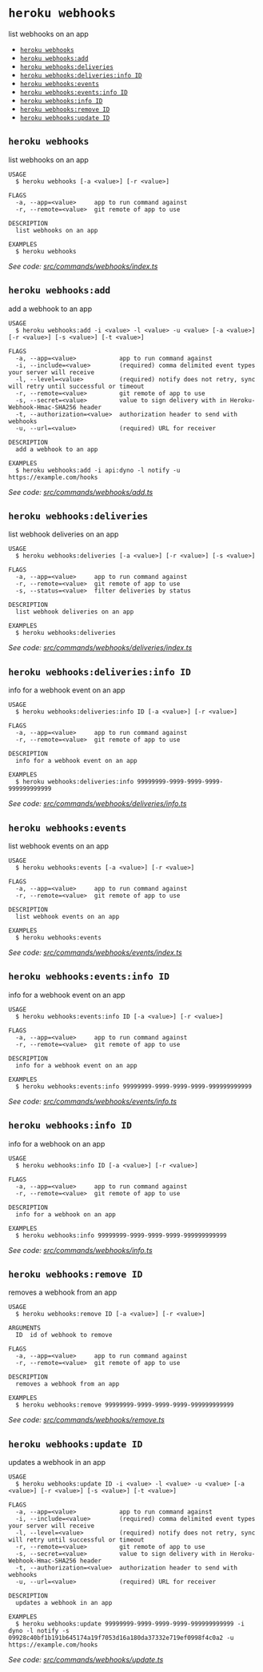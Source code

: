 `heroku webhooks`
=================

list webhooks on an app

* [`heroku webhooks`](#heroku-webhooks)
* [`heroku webhooks:add`](#heroku-webhooksadd)
* [`heroku webhooks:deliveries`](#heroku-webhooksdeliveries)
* [`heroku webhooks:deliveries:info ID`](#heroku-webhooksdeliveriesinfo-id)
* [`heroku webhooks:events`](#heroku-webhooksevents)
* [`heroku webhooks:events:info ID`](#heroku-webhookseventsinfo-id)
* [`heroku webhooks:info ID`](#heroku-webhooksinfo-id)
* [`heroku webhooks:remove ID`](#heroku-webhooksremove-id)
* [`heroku webhooks:update ID`](#heroku-webhooksupdate-id)

## `heroku webhooks`

list webhooks on an app

```
USAGE
  $ heroku webhooks [-a <value>] [-r <value>]

FLAGS
  -a, --app=<value>     app to run command against
  -r, --remote=<value>  git remote of app to use

DESCRIPTION
  list webhooks on an app

EXAMPLES
  $ heroku webhooks
```

_See code: [src/commands/webhooks/index.ts](https://github.com/heroku/cli/blob/v8.7.1/src/commands/webhooks/index.ts)_

## `heroku webhooks:add`

add a webhook to an app

```
USAGE
  $ heroku webhooks:add -i <value> -l <value> -u <value> [-a <value>] [-r <value>] [-s <value>] [-t <value>]

FLAGS
  -a, --app=<value>            app to run command against
  -i, --include=<value>        (required) comma delimited event types your server will receive
  -l, --level=<value>          (required) notify does not retry, sync will retry until successful or timeout
  -r, --remote=<value>         git remote of app to use
  -s, --secret=<value>         value to sign delivery with in Heroku-Webhook-Hmac-SHA256 header
  -t, --authorization=<value>  authorization header to send with webhooks
  -u, --url=<value>            (required) URL for receiver

DESCRIPTION
  add a webhook to an app

EXAMPLES
  $ heroku webhooks:add -i api:dyno -l notify -u https://example.com/hooks
```

_See code: [src/commands/webhooks/add.ts](https://github.com/heroku/cli/blob/v8.7.1/src/commands/webhooks/add.ts)_

## `heroku webhooks:deliveries`

list webhook deliveries on an app

```
USAGE
  $ heroku webhooks:deliveries [-a <value>] [-r <value>] [-s <value>]

FLAGS
  -a, --app=<value>     app to run command against
  -r, --remote=<value>  git remote of app to use
  -s, --status=<value>  filter deliveries by status

DESCRIPTION
  list webhook deliveries on an app

EXAMPLES
  $ heroku webhooks:deliveries
```

_See code: [src/commands/webhooks/deliveries/index.ts](https://github.com/heroku/cli/blob/v8.7.1/src/commands/webhooks/deliveries/index.ts)_

## `heroku webhooks:deliveries:info ID`

info for a webhook event on an app

```
USAGE
  $ heroku webhooks:deliveries:info ID [-a <value>] [-r <value>]

FLAGS
  -a, --app=<value>     app to run command against
  -r, --remote=<value>  git remote of app to use

DESCRIPTION
  info for a webhook event on an app

EXAMPLES
  $ heroku webhooks:deliveries:info 99999999-9999-9999-9999-999999999999
```

_See code: [src/commands/webhooks/deliveries/info.ts](https://github.com/heroku/cli/blob/v8.7.1/src/commands/webhooks/deliveries/info.ts)_

## `heroku webhooks:events`

list webhook events on an app

```
USAGE
  $ heroku webhooks:events [-a <value>] [-r <value>]

FLAGS
  -a, --app=<value>     app to run command against
  -r, --remote=<value>  git remote of app to use

DESCRIPTION
  list webhook events on an app

EXAMPLES
  $ heroku webhooks:events
```

_See code: [src/commands/webhooks/events/index.ts](https://github.com/heroku/cli/blob/v8.7.1/src/commands/webhooks/events/index.ts)_

## `heroku webhooks:events:info ID`

info for a webhook event on an app

```
USAGE
  $ heroku webhooks:events:info ID [-a <value>] [-r <value>]

FLAGS
  -a, --app=<value>     app to run command against
  -r, --remote=<value>  git remote of app to use

DESCRIPTION
  info for a webhook event on an app

EXAMPLES
  $ heroku webhooks:events:info 99999999-9999-9999-9999-999999999999
```

_See code: [src/commands/webhooks/events/info.ts](https://github.com/heroku/cli/blob/v8.7.1/src/commands/webhooks/events/info.ts)_

## `heroku webhooks:info ID`

info for a webhook on an app

```
USAGE
  $ heroku webhooks:info ID [-a <value>] [-r <value>]

FLAGS
  -a, --app=<value>     app to run command against
  -r, --remote=<value>  git remote of app to use

DESCRIPTION
  info for a webhook on an app

EXAMPLES
  $ heroku webhooks:info 99999999-9999-9999-9999-999999999999
```

_See code: [src/commands/webhooks/info.ts](https://github.com/heroku/cli/blob/v8.7.1/src/commands/webhooks/info.ts)_

## `heroku webhooks:remove ID`

removes a webhook from an app

```
USAGE
  $ heroku webhooks:remove ID [-a <value>] [-r <value>]

ARGUMENTS
  ID  id of webhook to remove

FLAGS
  -a, --app=<value>     app to run command against
  -r, --remote=<value>  git remote of app to use

DESCRIPTION
  removes a webhook from an app

EXAMPLES
  $ heroku webhooks:remove 99999999-9999-9999-9999-999999999999
```

_See code: [src/commands/webhooks/remove.ts](https://github.com/heroku/cli/blob/v8.7.1/src/commands/webhooks/remove.ts)_

## `heroku webhooks:update ID`

updates a webhook in an app

```
USAGE
  $ heroku webhooks:update ID -i <value> -l <value> -u <value> [-a <value>] [-r <value>] [-s <value>] [-t <value>]

FLAGS
  -a, --app=<value>            app to run command against
  -i, --include=<value>        (required) comma delimited event types your server will receive
  -l, --level=<value>          (required) notify does not retry, sync will retry until successful or timeout
  -r, --remote=<value>         git remote of app to use
  -s, --secret=<value>         value to sign delivery with in Heroku-Webhook-Hmac-SHA256 header
  -t, --authorization=<value>  authorization header to send with webhooks
  -u, --url=<value>            (required) URL for receiver

DESCRIPTION
  updates a webhook in an app

EXAMPLES
  $ heroku webhooks:update 99999999-9999-9999-9999-999999999999 -i dyno -l notify -s 09928c40bf1b191b645174a19f7053d16a180da37332e719ef0998f4c0a2 -u https://example.com/hooks
```

_See code: [src/commands/webhooks/update.ts](https://github.com/heroku/cli/blob/v8.7.1/src/commands/webhooks/update.ts)_
